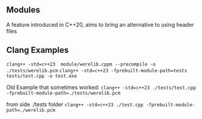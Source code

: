 ## Modules
A feature introduced in C++20, aims to bring an alternative to using header files

## Clang Examples
`clang++ -std=c++23  module/werelib.cppm --precompile -o ./tests/werelib.pcm`
`clang++ -std=c++23 -fprebuilt-module-path=tests tests/test.cpp -o test.exe`

Old Example that sometimes worked: `clang++ -std=c++23 ./tests/test.cpp -fprebuilt-module-path=./tests/werelib.pcm`

from side ./tests folder
`clang++ -std=c++23 ./test.cpp -fprebuilt-module-path=./werelib.pcm`